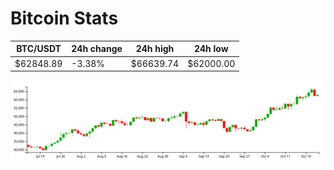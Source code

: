 # Bitcoin Stats

BTC/USDT|24h change|24h high|24h low|
|---|---|---|---|
|$62848.89|-3.38%|$66639.74|$62000.00|

<img src="./chart.svg">
